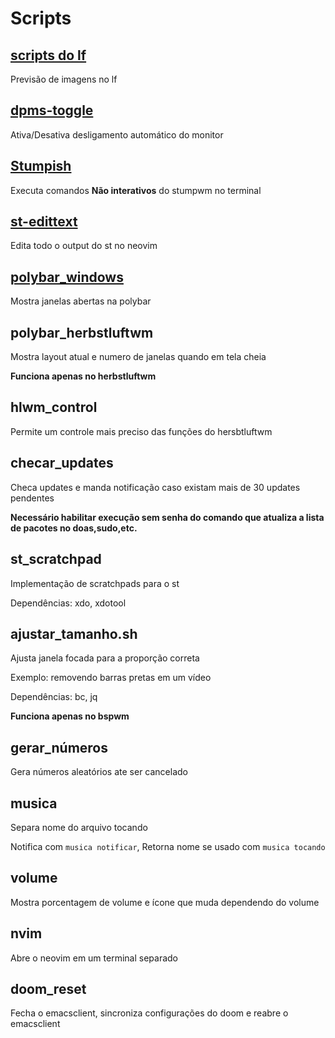 # Scripts

## [scripts do lf](https://github.com/slavistan/howto-lf-image-previews)

Previsão de imagens no lf

## [dpms-toggle](https://github.com/ramLlama/scripts/blob/master/dpms-toggle.sh)

Ativa/Desativa desligamento automático do monitor

## [Stumpish](https://github.com/stumpwm/stumpwm-contrib/blob/master/util/stumpish/stumpish)

Executa comandos **Não interativos** do stumpwm no terminal

## [st-edittext](https://st.suckless.org/patches/externalpipe/editscreen.sh)

Edita todo o output do st no neovim

## [polybar_windows](https://github.com/tam-carre/polywins)

Mostra janelas abertas na polybar

## polybar_herbstluftwm

Mostra layout atual e numero de janelas quando em tela cheia

**Funciona apenas no herbstluftwm**

## hlwm_control

Permite um controle mais preciso das funções do hersbtluftwm

## checar_updates

Checa updates e manda notificação caso existam mais de 30 updates pendentes

**Necessário habilitar execução sem senha do comando que atualiza a lista de pacotes no doas,sudo,etc.**

## st_scratchpad

Implementação de scratchpads para o st

Dependências: xdo, xdotool

## ajustar_tamanho.sh

Ajusta janela focada para a proporção correta

Exemplo: removendo barras pretas em um vídeo

Dependências: bc, jq

**Funciona apenas no bspwm**

## gerar_números

Gera números aleatórios ate ser cancelado

## musica

Separa nome do arquivo tocando

Notifica com `musica notificar`, Retorna nome se usado com `musica tocando`

## volume

Mostra porcentagem de volume e ícone que muda dependendo do volume

## nvim

Abre o neovim em um terminal separado

## doom_reset

Fecha o emacsclient, sincroniza configurações do doom e reabre o emacsclient
